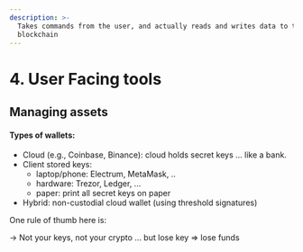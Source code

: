 ```yaml
---
description: >-
  Takes commands from the user, and actually reads and writes data to the
  blockchain
---
```


# 4. User Facing tools

## Managing assets

#### Types of wallets:

* Cloud (e.g., Coinbase, Binance): cloud holds secret keys ... like a bank.
* Client stored keys:
  * laptop/phone: Electrum, MetaMask, ..
  * hardware: Trezor, Ledger, ...
  * paper: print all secret keys on paper
* Hybrid: non-custodial cloud wallet (using threshold signatures)

One rule of thumb here is:

\-> Not your keys, not your crypto ... but lose key ⇒ lose funds
